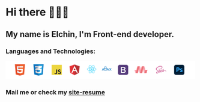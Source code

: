 # Hi there 🙋🏻‍♂️
## My name is Elchin, I'm Front-end developer.
### Languages and Technologies:
![icons](https://raw.githubusercontent.com/elchinhumbatov/elchinhumbatov/main/icons.png) 
### Mail me or check my [site-resume](http://bit.ly/elchincv)
